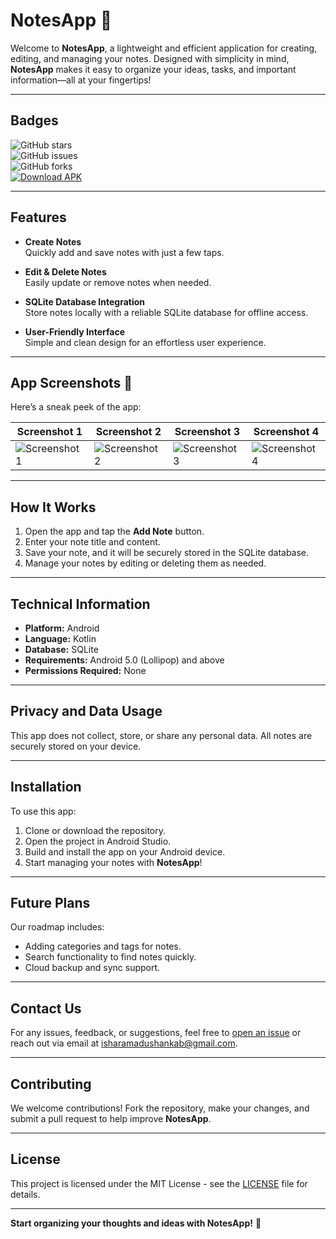 # **NotesApp** 📝

Welcome to **NotesApp**, a lightweight and efficient application for creating, editing, and managing your notes. Designed with simplicity in mind, **NotesApp** makes it easy to organize your ideas, tasks, and important information—all at your fingertips!

---

## **Badges**

![GitHub stars](https://img.shields.io/github/stars/ishara-madu/NotesApp)  
![GitHub issues](https://img.shields.io/github/issues/ishara-madu/NotesApp)  
![GitHub forks](https://img.shields.io/github/forks/ishara-madu/NotesApp)  
[![Download APK](https://img.shields.io/badge/Download-APK-blue)](https://your-download-link.com)

---

## **Features**

- **Create Notes**  
  Quickly add and save notes with just a few taps.

- **Edit & Delete Notes**  
  Easily update or remove notes when needed.

- **SQLite Database Integration**  
  Store notes locally with a reliable SQLite database for offline access.

- **User-Friendly Interface**  
  Simple and clean design for an effortless user experience.

---

## **App Screenshots** 📱

Here’s a sneak peek of the app:

| Screenshot 1                          | Screenshot 2                          | Screenshot 3                          | Screenshot 4                          |  
|---------------------------------------|---------------------------------------|---------------------------------------|---------------------------------------|  
| ![Screenshot 1](screenshots/img1.jpg) | ![Screenshot 2](screenshots/img2.jpg) | ![Screenshot 3](screenshots/img3.jpg) | ![Screenshot 4](screenshots/img4.jpg) |  

---

## **How It Works**

1. Open the app and tap the **Add Note** button.
2. Enter your note title and content.
3. Save your note, and it will be securely stored in the SQLite database.
4. Manage your notes by editing or deleting them as needed.

---

## **Technical Information**

- **Platform:** Android  
- **Language:** Kotlin  
- **Database:** SQLite  
- **Requirements:** Android 5.0 (Lollipop) and above  
- **Permissions Required:** None  

---

## **Privacy and Data Usage**

This app does not collect, store, or share any personal data. All notes are securely stored on your device.

---

## **Installation**

To use this app:

1. Clone or download the repository.
2. Open the project in Android Studio.
3. Build and install the app on your Android device.
4. Start managing your notes with **NotesApp**!

---

## **Future Plans**

Our roadmap includes:
- Adding categories and tags for notes.
- Search functionality to find notes quickly.
- Cloud backup and sync support.

---

## **Contact Us**

For any issues, feedback, or suggestions, feel free to [open an issue](https://github.com/ishara-madu/NotesApp/issues) or reach out via email at [isharamadushankab@gmail.com](mailto:isharamadushankab@gmail.com).

---

## **Contributing**

We welcome contributions! Fork the repository, make your changes, and submit a pull request to help improve **NotesApp**.

---

## **License**

This project is licensed under the MIT License - see the [LICENSE](LICENSE) file for details.

---

**Start organizing your thoughts and ideas with NotesApp!** 📝
